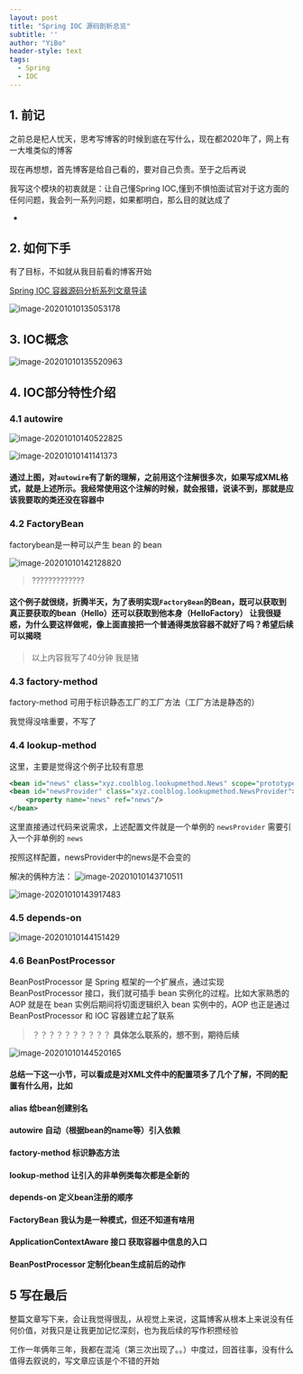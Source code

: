 ```yaml
---
layout: post
title: "Spring IOC 源码剖析总览"
subtitle: ''
author: "YiBo"
header-style: text
tags:
  - Spring
  - IOC
---
```


## 1. 前记

之前总是杞人忧天，思考写博客的时候到底在写什么，现在都2020年了，网上有一大堆类似的博客

现在再想想，首先博客是给自己看的，要对自己负责。至于之后再说

我写这个模块的初衷就是：让自己懂Spring IOC,懂到不惧怕面试官对于这方面的任何问题，我会列一系列问题，如果都明白，那么目的就达成了

- 

## 2. 如何下手

有了目标，不如就从我目前看的博客开始

[Spring IOC 容器源码分析系列文章导读](http://www.tianxiaobo.com/2018/05/30/Spring-IOC-%E5%AE%B9%E5%99%A8%E6%BA%90%E7%A0%81%E5%88%86%E6%9E%90%E7%B3%BB%E5%88%97%E6%96%87%E7%AB%A0%E5%AF%BC%E8%AF%BB/)

![image-20201010135053178](/img/in-post/2020-10/image-20201010135053178.png)

## 3. IOC概念

![image-20201010135520963](/img/in-post/2020-10/image-20201010135520963.png)



## 4. IOC部分特性介绍



### 4.1 autowire

![image-20201010140522825](/img/in-post/2020-10/image-20201010140522825.png)

![image-20201010141141373](/img/in-post/2020-10/image-20201010141141373.png)



#### 通过上图，对`autowire`有了新的理解，之前用这个注解很多次，如果写成XML格式，就是上述所示。我经常使用这个注解的时候，就会报错，说读不到，那就是应该我要取的类还没在容器中



### 4.2 FactoryBean

factorybean是一种可以产生 bean 的 bean

![image-20201010142128820](/img/in-post/2020-10/image-20201010142128820.png)

> ?????????????

#### 这个例子就很绕，折腾半天，为了表明实现`FactoryBean`的Bean，既可以获取到真正要获取的bean（Hello）还可以获取到他本身（HelloFactory） 让我很疑惑，为什么要这样做呢，像上面直接把一个普通得类放容器不就好了吗？希望后续可以揭晓



> 以上内容我写了40分钟 我是猪

### 4.3 factory-method

factory-method 可用于标识静态工厂的工厂方法（工厂方法是静态的）

我觉得没啥重要，不写了

### 4.4 lookup-method

这里，主要是觉得这个例子比较有意思

```xml
<bean id="news" class="xyz.coolblog.lookupmethod.News" scope="prototype"/>
<bean id="newsProvider" class="xyz.coolblog.lookupmethod.NewsProvider">
    <property name="news" ref="news"/>
</bean>
```

这里直接通过代码来说需求，上述配置文件就是一个单例的 `newsProvider` 需要引入一个非单例的 `news`

按照这样配置，newsProvider中的news是不会变的

解决的俩种方法：
![image-20201010143710511](/img/in-post/2020-10/image-20201010143710511.png)



![image-20201010143917483](/img/in-post/2020-10/image-20201010143917483.png)



### 4.5 depends-on

![image-20201010144151429](/img/in-post/2020-10/image-20201010144151429.png)

###  4.6 BeanPostProcessor

BeanPostProcessor 是 Spring 框架的一个扩展点，通过实现 BeanPostProcessor 接口，我们就可插手 bean 实例化的过程。比如大家熟悉的 AOP 就是在 bean 实例后期间将切面逻辑织入 bean 实例中的，AOP 也正是通过 BeanPostProcessor 和 IOC 容器建立起了联系

> ？？？？？？？？？？ **具体怎么联系的，想不到，期待后续**

![image-20201010144520165](/img/in-post/2020-10/image-20201010144520165.png)

#### 总结一下这一小节，可以看成是对XML文件中的配置项多了几个了解，不同的配置有什么用，比如 

#### alias 给bean创建别名

#### autowire 自动（根据bean的name等）引入依赖

#### factory-method 标识静态方法 

#### lookup-method 让引入的非单例类每次都是全新的

#### depends-on 定义bean注册的顺序

#### FactoryBean 我认为是一种模式，但还不知道有啥用

#### ApplicationContextAware 接口 获取容器中信息的入口

#### BeanPostProcessor 定制化bean生成前后的动作



## 5 写在最后

整篇文章写下来，会让我觉得很乱，从视觉上来说，这篇博客从根本上来说没有任何价值，对我只是让我更加记忆深刻，也为我后续的写作积攒经验

工作一年俩年三年，我都在混沌（第三次出现了。。）中度过，回首往事，没有什么值得去叙说的，写文章应该是个不错的开始

